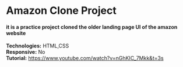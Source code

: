 <h1>Amazon Clone Project</h1>
<h4>it is a practice project cloned the older landing page UI of the amazon website</h4>

<b>Technologies:</b> HTML,CSS
<br>
<b>Responsive:</b> No
<br>
<b>Tutorial:</b> https://www.youtube.com/watch?v=nGhKIC_7Mkk&t=3s
